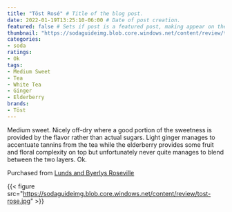 ```yaml
---
title: "Töst Rosé" # Title of the blog post.
date: 2022-01-19T13:25:10-06:00 # Date of post creation.
featured: false # Sets if post is a featured post, making appear on the home page side bar.
thumbnail: "https://sodaguideimg.blob.core.windows.net/content/review/thumbs/tost-rose.jpg" # Sets thumbnail image appearing inside card on homepage.
categories:
- soda
ratings:
- Ok
tags:
- Medium Sweet
- Tea
- White Tea
- Ginger
- Elderberry
brands:
- Töst
---
```


Medium sweet. Nicely off-dry where a good portion of the sweetness is provided by the flavor rather than actual sugars. Light ginger manages to accentuate tannins from the tea while the elderberry provides some fruit and floral complexity on top but unfortunately never quite manages to blend between the two layers. Ok.

Purchased from [Lunds and Byerlys Roseville](https://lundsandbyerlys.com/our-stores/locations/roseville/)

{{< figure src="https://sodaguideimg.blob.core.windows.net/content/review/tost-rose.jpg" >}}